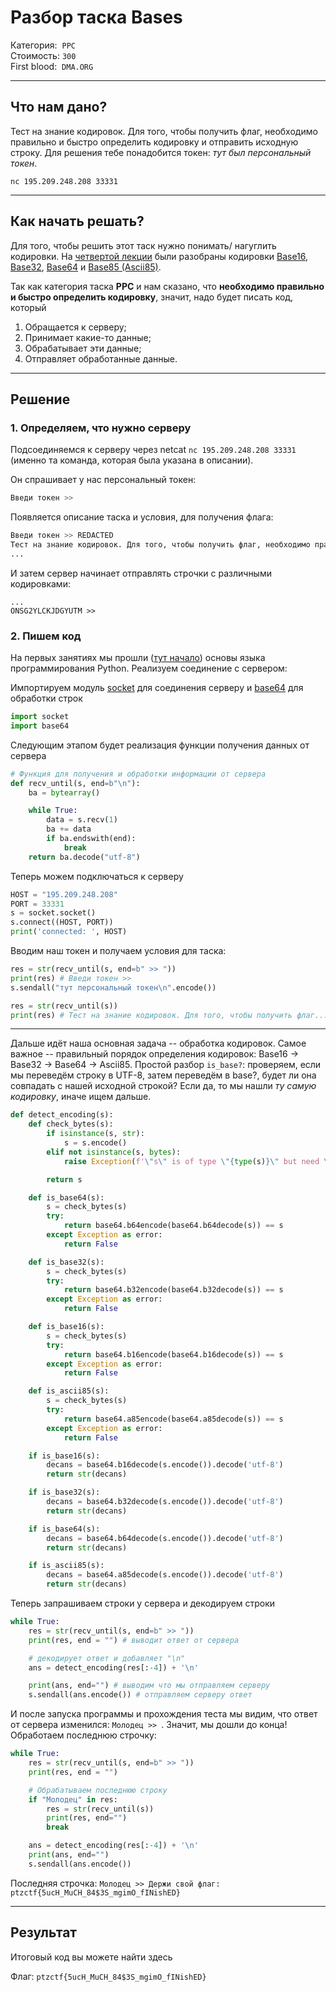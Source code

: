 # Разбор таска Bases

Категория:&nbsp;&nbsp;`PPC`    
Стоимость:&nbsp;`300`  
First blood:&nbsp;&nbsp;`DMA.ORG`

---

## Что нам дано?

Тест на знание кодировок. Для того, чтобы получить флаг, необходимо правильно и быстро определить кодировку и отправить исходную строку. Для решения тебе понадобится токен: *тут был персональный токен*.

`nc 195.209.248.208 33331`

---

## Как начать решать?

Для того, чтобы решить этот таск нужно понимать/ нагуглить кодировки. На [четвертой лекции](https://youtu.be/xoABXnwjWNU?t=2326) были разобраны кодировки [Base16](https://en.wikipedia.org/wiki/Hexadecimal), [Base32](https://en.wikipedia.org/wiki/Base32), [Base64](https://en.wikipedia.org/wiki/Base64) и [Base85 (Ascii85)](https://en.wikipedia.org/wiki/Ascii85).

Так как категория таска **PPC** и нам сказано, что **необходимо правильно и быстро определить кодировку**, значит, надо будет писать код, который 
1. Обращается к серверу; 
2. Принимает какие-то данные;
3. Обрабатывает эти данные;
4. Отправляет обработанные данные.

---

## Решение

### 1. Определяем, что нужно серверу
Подсоединяемся к серверу через netcat `nc 195.209.248.208 33331` (именно та команда, которая была указана в описании).  

Он спрашивает у нас персональный токен:
```bash
Введи токен >>
```
Появляется описание таска и условия, для получения флага:
```bash
Введи токен >> REDACTED
Тест на знание кодировок. Для того, чтобы получить флаг, необходимо правильно и быстро определить кодировку и отправить мне исходную строку. Удачи :)
...
```
И затем сервер начинает отправлять строчки с различными кодировками:

```
...
ONSG2YLCKJDGYUTM >>
```

### 2. Пишем код

На первых занятиях мы прошли ([тут начало](https://youtu.be/jVe-_-L2Q4s)) основы языка программирования Python. Реализуем соединение с сервером:

Импортируем модуль [socket](https://docs.python.org/3/library/socket.html) для соединения серверу и [base64](https://docs.python.org/3/library/base64.html) для обработки строк
```python
import socket
import base64
```

Следующим этапом будет реализация функции получения данных от сервера
```python
# Функция для получения и обработки информации от сервера
def recv_until(s, end=b"\n"):
    ba = bytearray()

    while True:
        data = s.recv(1)
        ba += data
        if ba.endswith(end):
            break
    return ba.decode("utf-8")
```

Теперь можем подключаться к серверу

```python
HOST = "195.209.248.208"
PORT = 33331
s = socket.socket()
s.connect((HOST, PORT))
print('connected: ', HOST)
```

Вводим наш токен и получаем условия для таска:
```python
res = str(recv_until(s, end=b" >> ")) 
print(res) # Введи токен >>
s.sendall("тут персональный токен\n".encode())

res = str(recv_until(s))
print(res) # Тест на знание кодировок. Для того, чтобы получить флаг...
```

---

Дальше идёт наша основная задача -- обработка кодировок. Самое важное -- правильный порядок определения кодировок: Base16 -> Base32 -> Base64 -> Ascii85. Простой разбор `is_base?`: проверяем, если мы переведём строку в UTF-8, затем переведём в base?, будет ли она совпадать с нашей исходной строкой? Если да, то мы нашли *ту самую кодировку*, иначе ищем дальше.

```python
def detect_encoding(s):
    def check_bytes(s):
        if isinstance(s, str):
            s = s.encode()
        elif not isinstance(s, bytes):
            raise Exception(f'\"s\" is of type \"{type(s)}\" but need \"str\" or \"bytes\"')

        return s

    def is_base64(s):
        s = check_bytes(s)
        try:
            return base64.b64encode(base64.b64decode(s)) == s
        except Exception as error:
            return False

    def is_base32(s):
        s = check_bytes(s)
        try:
            return base64.b32encode(base64.b32decode(s)) == s
        except Exception as error:
            return False

    def is_base16(s):
        s = check_bytes(s)
        try:
            return base64.b16encode(base64.b16decode(s)) == s
        except Exception as error:
            return False

    def is_ascii85(s):
        s = check_bytes(s)
        try:
            return base64.a85encode(base64.a85decode(s)) == s
        except Exception as error:
            return False

    if is_base16(s):
        decans = base64.b16decode(s.encode()).decode('utf-8')
        return str(decans)

    if is_base32(s):
        decans = base64.b32decode(s.encode()).decode('utf-8')
        return str(decans)

    if is_base64(s):
        decans = base64.b64decode(s.encode()).decode('utf-8')
        return str(decans)

    if is_ascii85(s):
        decans = base64.a85decode(s.encode()).decode('utf-8')
        return str(decans)
```

Теперь запрашиваем строки у сервера и декодируем строки 
```python
while True:
    res = str(recv_until(s, end=b" >> "))
    print(res, end = "") # выводит ответ от сервера

    # декодирует ответ и добавляет "\n" 
    ans = detect_encoding(res[:-4]) + '\n' 

    print(ans, end="") # выводим что мы отправляем серверу
    s.sendall(ans.encode()) # отправляем серверу ответ
```

И после запуска программы и прохождения теста мы видим, что ответ от сервера изменился: `Молодец >> `. Значит, мы дошли до конца! Обработаем последнюю строчку:

```python
while True:
    res = str(recv_until(s, end=b" >> "))
    print(res, end = "")

    # Обрабатываем последнюю строку
    if "Молодец" in res:
        res = str(recv_until(s))
        print(res, end="")
        break

    ans = detect_encoding(res[:-4]) + '\n'
    print(ans, end="")
    s.sendall(ans.encode())    
```

Последняя строчка: `Молодец >> Держи свой флаг: ptzctf{5ucH_MuCH_84$3S_mgimO_fINishED}`

---

## Результат

Итоговый код вы можете найти здесь

Флаг: `ptzctf{5ucH_MuCH_84$3S_mgimO_fINishED}`